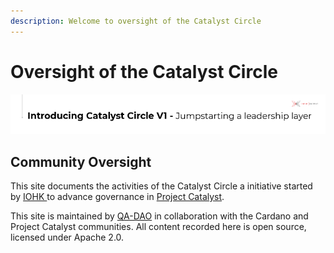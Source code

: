 ```yaml
---
description: Welcome to oversight of the Catalyst Circle
---
```


# Oversight of the Catalyst Circle

![](.gitbook/assets/2021-07-15%20%281%29.png)

## Community Oversight

This site documents the activities of the Catalyst Circle a initiative started by [IOHK ](https://iohk.io/)to advance governance in [Project Catalyst](https://cardano.ideascale.com/).

This site is maintained by [QA-DAO](https://stephen-rowan.gitbook.io/quality-assurance-dao/) in collaboration with the Cardano and Project Catalyst communities. All content recorded here is open source, licensed under Apache 2.0.



